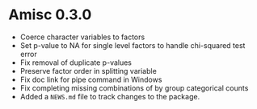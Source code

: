 # Amisc 0.3.0

* Coerce character variables to factors
* Set p-value to NA for single level factors to handle chi-squared test error
* Fix removal of duplicate p-values
* Preserve factor order in splitting variable
* Fix doc link for pipe command in Windows
* Fix completing missing combinations of by group categorical counts
* Added a `NEWS.md` file to track changes to the package.
